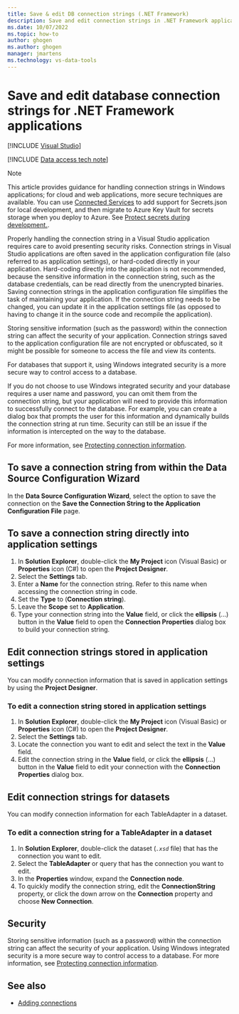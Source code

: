 ```yaml
---
title: Save & edit DB connection strings (.NET Framework)
description: Save and edit connection strings in .NET Framework application development with Visual Studio, or edit a connection string directly in application settings.
ms.date: 10/07/2022
ms.topic: how-to
author: ghogen
ms.author: ghogen
manager: jmartens
ms.technology: vs-data-tools
---
```

# Save and edit database connection strings for .NET Framework applications

 [!INCLUDE [Visual Studio](~/includes/applies-to-version/vs-windows-only.md)]

[!INCLUDE [Data access tech note](./includes/data-technology-note.md)]

> [!NOTE]
> This article provides guidance for handling connection strings in Windows applications; for cloud and web applications, more secure techniques are available. You can use [Connected Services](../azure/overview-connected-services.md) to add support for Secrets.json for local development, and then migrate to Azure Key Vault for secrets storage when you deploy to Azure. See [Protect secrets during development.](/aspnet/core/security/app-secrets?tabs=windows).

Properly handling the connection string in a Visual Studio application requires care to avoid presenting security risks. Connection strings in Visual Studio applications are often saved in the application configuration file (also referred to as application settings), or hard-coded directly in your application. Hard-coding directly into the application is not recommended, because the sensitive information in the connection string, such as the database credentials, can be read directly from the unencrypted binaries. Saving connection strings in the application configuration file simplifies the task of maintaining your application. If the connection string needs to be changed, you can update it in the application settings file (as opposed to having to change it in the source code and recompile the application).

Storing sensitive information (such as the password) within the connection string can affect the security of your application. Connection strings saved to the application configuration file are not encrypted or obfuscated, so it might be possible for someone to access the file and view its contents.

For databases that support it, using Windows integrated security is a more secure way to control access to a database.

If you do not choose to use Windows integrated security and your database requires a user name and password, you can omit them from the connection string, but your application will need to provide this information to successfully connect to the database. For example, you can create a dialog box that prompts the user for this information and dynamically builds the connection string at run time. Security can still be an issue if the information is intercepted on the way to the database.

For more information, see [Protecting connection information](/dotnet/framework/data/adonet/protecting-connection-information).

## To save a connection string from within the Data Source Configuration Wizard
In the **Data Source Configuration Wizard**, select the option to save the connection on the **Save the Connection String to the Application Configuration File** page.

## To save a connection string directly into application settings
1. In **Solution Explorer**, double-click the **My Project** icon (Visual Basic) or **Properties** icon (C#) to open the **Project Designer**.
1. Select the **Settings** tab.
1. Enter a **Name** for the connection string. Refer to this name when accessing the connection string in code.
1. Set the **Type** to (**Connection string**).
1. Leave the **Scope** set to **Application**.
1. Type your connection string into the **Value** field, or click the **ellipsis** (...) button in the **Value** field to open the **Connection Properties** dialog box to build your connection string.

## Edit connection strings stored in application settings
You can modify connection information that is saved in application settings by using the **Project Designer**.

### To edit a connection string stored in application settings
1. In **Solution Explorer**, double-click the **My Project** icon (Visual Basic) or **Properties** icon (C#) to open the **Project Designer**.
1. Select the **Settings** tab.
1. Locate the connection you want to edit and select the text in the **Value** field.
1. Edit the connection string in the **Value** field, or click the **ellipsis** (...) button in the **Value** field to edit your connection with the **Connection Properties** dialog box.

## Edit connection strings for datasets
You can modify connection information for each TableAdapter in a dataset.

### To edit a connection string for a TableAdapter in a dataset
1. In **Solution Explorer**, double-click the dataset (*`.xsd`* file) that has the connection you want to edit.
1. Select the **TableAdapter** or query that has the connection you want to edit.
1. In the **Properties** window, expand the **Connection node**.
1. To quickly modify the connection string, edit the **ConnectionString** property, or click the down arrow on the **Connection** property and choose **New Connection**.

## Security
Storing sensitive information (such as a password) within the connection string can affect the security of your application. Using Windows integrated security is a more secure way to control access to a database.
For more information, see [Protecting connection information](/dotnet/framework/data/adonet/protecting-connection-information).

## See also

- [Adding connections](../data-tools/add-new-connections.md)
